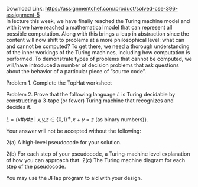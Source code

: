Download Link: https://assignmentchef.com/product/solved-cse-396-assignment-5
<br>
In lecture this week, we have finally reached the Turing machine model and with it we have reached a mathematical model that can represent all possible computation. Along with this brings a leap in abstraction since the content will now shift to problems at a more philosophical level: what can and cannot be computed? To get there, we need a thorough understanding of the inner workings of the Turing machines, including how computation is performed. To demonstrate types of problems that cannot be computed, we will/have introduced a number of decision problems that ask questions about the behavior of a particular piece of “source code”.

Problem 1. Complete the TopHat worksheet

Problem 2.  Prove that the following language <em>L </em>is Turing decidable by constructing a 3-tape (or fewer) Turing machine that recognizes and decides it.

<em>L </em>= {<em>x</em>#<em>y</em>#<em>z </em>| <em>x,y,z </em>∈ {0<em>,</em>1}<sup>∗</sup><em>,x </em>+ <em>y </em>= <em>z </em>(as binary numbers)}<em>.</em>

Your answer will not be accepted without the following:

2(a) A high-level pseudocode for your solution.

2(b) For each step of your pseudocode, a Turing-machine level explanation of how you can approach that. 2(c) The Turing machine diagram for each step of the pseudocode.

You may use the JFlap program to aid with your design.